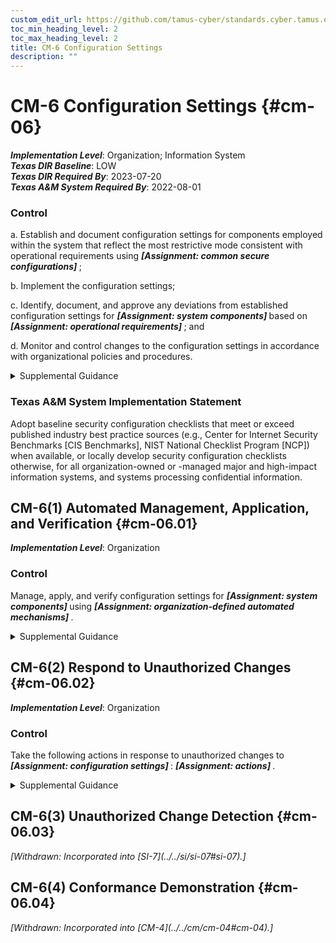 ```yaml
---
custom_edit_url: https://github.com/tamus-cyber/standards.cyber.tamus.edu/tree/main/static/content/tamus.edu/TAMUS_profile.xml
toc_min_heading_level: 2
toc_max_heading_level: 2
title: CM-6 Configuration Settings
description: ""
---
```


# CM-6 Configuration Settings {#cm-06}

_**Implementation Level**_: Organization; Information System\
_**Texas DIR Baseline**_: LOW\
_**Texas DIR Required By**_: 2023-07-20\
_**Texas A&M System Required By**_: 2022-08-01

### Control

a. Establish and document configuration settings for components employed within the system that reflect the most restrictive mode consistent with operational requirements using <strong> <em>[Assignment: common secure configurations]</em> </strong>;

b. Implement the configuration settings;

c. Identify, document, and approve any deviations from established configuration settings for <strong> <em>[Assignment: system components]</em> </strong> based on <strong> <em>[Assignment: operational requirements]</em> </strong> ; and

d. Monitor and control changes to the configuration settings in accordance with organizational policies and procedures.

<details>
  <summary>Supplemental Guidance</summary>

Configuration settings are the parameters that can be changed in the hardware, software, or firmware components of the system that affect the security and privacy posture or functionality of the system. Information technology products for which configuration settings can be defined include mainframe computers, servers, workstations, operating systems, mobile devices, input/output devices, protocols, and applications. Parameters that impact the security posture of systems include registry settings; account, file, or directory permission settings; and settings for functions, protocols, ports, services, and remote connections. Privacy parameters are parameters impacting the privacy posture of systems, including the parameters required to satisfy other privacy controls. Privacy parameters include settings for access controls, data processing preferences, and processing and retention permissions. Organizations establish organization-wide configuration settings and subsequently derive specific configuration settings for systems. The established settings become part of the configuration baseline for the system.

</details>

### Texas A&M System Implementation Statement

Adopt baseline security configuration checklists that meet or exceed published industry best practice sources (e.g., Center for Internet Security Benchmarks [CIS Benchmarks], NIST National Checklist Program [NCP]) when available, or locally develop security configuration checklists otherwise, for all organization-owned or -managed major and high-impact information systems, and systems processing confidential information.

## CM-6(1) Automated Management, Application, and Verification {#cm-06.01}

_**Implementation Level**_: Organization

### Control

Manage, apply, and verify configuration settings for <strong> <em>[Assignment: system components]</em> </strong> using <strong> <em>[Assignment: organization-defined automated mechanisms]</em> </strong>.

<details>
  <summary>Supplemental Guidance</summary>

Automated tools (e.g., hardening tools, baseline configuration tools) can improve the accuracy, consistency, and availability of configuration settings information. Automation can also provide data aggregation and data correlation capabilities, alerting mechanisms, and dashboards to support risk-based decision-making within the organization.

</details>

## CM-6(2) Respond to Unauthorized Changes {#cm-06.02}

_**Implementation Level**_: Organization

### Control

Take the following actions in response to unauthorized changes to <strong> <em>[Assignment: configuration settings]</em> </strong>: <strong> <em>[Assignment: actions]</em> </strong>.

<details>
  <summary>Supplemental Guidance</summary>

Responses to unauthorized changes to configuration settings include alerting designated organizational personnel, restoring established configuration settings, or—in extreme cases—halting affected system processing.

</details>

## CM-6(3) Unauthorized Change Detection {#cm-06.03}


<prop xmlns="http://csrc.nist.gov/ns/oscal/1.0" name="status" value="withdrawn">
               <em>[Withdrawn: Incorporated into [SI-7](../../si/si-07#si-07).]</em>
            </prop>
            

## CM-6(4) Conformance Demonstration {#cm-06.04}


<prop xmlns="http://csrc.nist.gov/ns/oscal/1.0" name="status" value="withdrawn">
               <em>[Withdrawn: Incorporated into [CM-4](../../cm/cm-04#cm-04).]</em>
            </prop>
            

